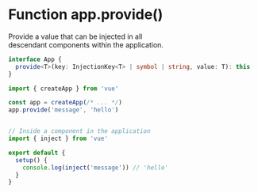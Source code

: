 # Function app.provide()

Provide a value that can be injected in all  
descendant components within the application.  

```ts
interface App {
  provide<T>(key: InjectionKey<T> | symbol | string, value: T): this
}
```

```js
import { createApp } from 'vue'

const app = createApp(/* ... */)
app.provide('message', 'hello')


// Inside a component in the application
import { inject } from 'vue'

export default {
  setup() {
    console.log(inject('message')) // 'hello'
  }
}
```
